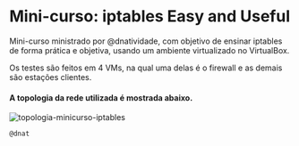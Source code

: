 # Mini-curso: iptables Easy and Useful

Mini-curso ministrado por @dnatividade, com objetivo de ensinar iptables de forma prática e objetiva, usando um ambiente virtualizado no VirtualBox.

Os testes são feitos em 4 VMs, na qual uma delas é o firewall e as demais são estações clientes.

#### A topologia da rede utilizada é mostrada abaixo.


![topologia-minicurso-iptables](https://user-images.githubusercontent.com/43869367/57570250-5a7f5280-73d6-11e9-907a-5a94415ad9b9.png)

```
@dnat
```
